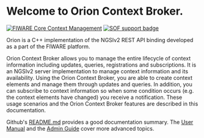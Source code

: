 # Welcome to Orion Context Broker.

[![FIWARE Core Context Management](https://nexus.lab.fiware.org/repository/raw/public/badges/chapters/core.svg)](https://www.fiware.org/developers/catalogue/)
[![SOF support badge](https://img.shields.io/badge/tag-fiware--orion-orange.svg?logo=stackoverflow)](http://stackoverflow.com/questions/tagged/fiware-orion)

Orion is a C++ implementation of the NGSIv2 REST API binding developed as a part of the FIWARE platform.

Orion Context Broker allows you to manage the entire lifecycle of context information including updates, queries, registrations and subscriptions. It is an NGSIv2 server implementation to manage context information and its availability. Using the Orion Context Broker, you are able to create context elements and manage them through updates and queries. In addition, you can subscribe to context information so when some condition occurs (e.g. the context elements have changed) you receive a notification. These usage scenarios and the Orion Context Broker features are described in this documentation.

Github's [README.md](https://github.com/telefonicaid/fiware-orion/blob/master/README.md) provides a good documentation summary.
The [User Manual](user/index.md) and the [Admin Guide](admin/index.md) cover more advanced topics.
